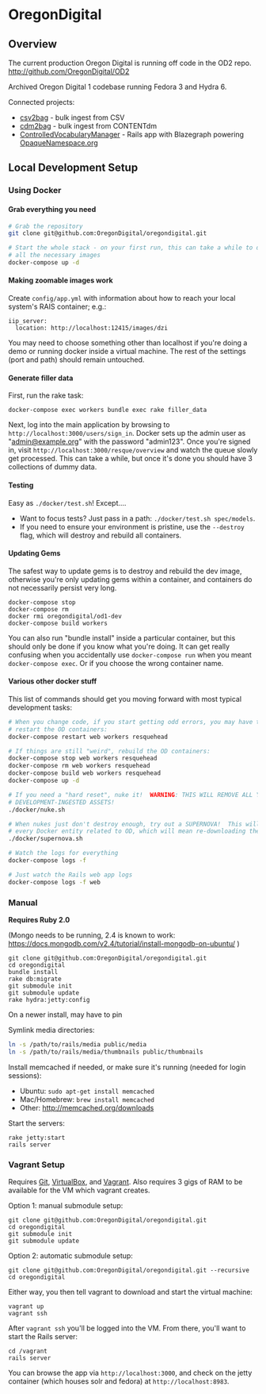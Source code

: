 OregonDigital
=============

<!--[![Circle CI](https://circleci.com/gh/OregonDigital/oregondigital.svg?style=svg)](https://circleci.com/gh/OregonDigital/oregondigital)
[![Coverage Status](https://coveralls.io/repos/OregonDigital/oregondigital/badge.png)](https://coveralls.io/r/OregonDigital/oregondigital) -->
<!--![BrowserStack Status](https://www.browserstack.com/automate/badge.svg?badge_key=<badge_key>)-->

Overview
-----
The current production Oregon Digital is running off code in the OD2 repo.
http://github.com/OregonDigital/OD2

Archived Oregon Digital 1 codebase running Fedora 3 and Hydra 6.

Connected projects:
  - [csv2bag](https://github.com/OregonDigital/csv2bag) - bulk ingest from CSV
  - [cdm2bag](https://github.com/OregonDigital/cdm2bag) - bulk ingest from CONTENTdm
  - [ControlledVocabularyManager](https://github.com/OregonDigital/ControlledVocabularyManager) - Rails app with Blazegraph powering [OpaqueNamespace.org](http://opaquenamespace.org/)


Local Development Setup
-----

### Using Docker

#### Grab everything you need

```bash
# Grab the repository
git clone git@github.com:OregonDigital/oregondigital.git

# Start the whole stack - on your first run, this can take a while to download
# all the necessary images
docker-compose up -d
```

#### Making zoomable images work

Create `config/app.yml` with information about how to reach your local system's
RAIS container; e.g.:

    iip_server:
      location: http://localhost:12415/images/dzi

You may need to choose something other than localhost if you're doing a demo or
running docker inside a virtual machine.  The rest of the settings (port and
path) should remain untouched.

#### Generate filler data

First, run the rake task:

    docker-compose exec workers bundle exec rake filler_data

Next, log into the main application by browsing to
`http://localhost:3000/users/sign_in`.  Docker sets up the admin user as
"admin@example.org" with the password "admin123".  Once you're signed in, visit
`http://localhost:3000/resque/overview` and watch the queue slowly get
processed.  This can take a while, but once it's done you should have 3
collections of dummy data.

#### Testing

Easy as `./docker/test.sh`!  Except....

- Want to focus tests?  Just pass in a path: `./docker/test.sh spec/models`.
- If you need to ensure your environment is pristine, use the `--destroy` flag,
  which will destroy and rebuild all containers.

#### Updating Gems

The safest way to update gems is to destroy and rebuild the dev image,
otherwise you're only updating gems within a container, and containers do not
necessarily persist very long.

    docker-compose stop
    docker-compose rm
    docker rmi oregondigital/od1-dev
    docker-compose build workers

You can also run "bundle install" inside a particular container, but this should
only be done if you know what you're doing.  It can get really confusing when you
accidentally use `docker-compose run` when you meant `docker-compose exec`.  Or
if you choose the wrong container name.

#### Various other docker stuff

This list of commands should get you moving forward with most typical
development tasks:

```bash
# When you change code, if you start getting odd errors, you may have to
# restart the OD containers:
docker-compose restart web workers resquehead

# If things are still "weird", rebuild the OD containers:
docker-compose stop web workers resquehead
docker-compose rm web workers resquehead
docker-compose build web workers resquehead
docker-compose up -d

# If you need a "hard reset", nuke it!  WARNING: THIS WILL REMOVE ALL YOUR
# DEVELOPMENT-INGESTED ASSETS!
./docker/nuke.sh

# When nukes just don't destroy enough, try out a SUPERNOVA!  This will remove
# every Docker entity related to OD, which will mean re-downloading the images:
./docker/supernova.sh

# Watch the logs for everything
docker-compose logs -f

# Just watch the Rails web app logs
docker-compose logs -f web
```

### Manual

**Requires Ruby 2.0**

(Mongo needs to be running, 2.4 is known to work: https://docs.mongodb.com/v2.4/tutorial/install-mongodb-on-ubuntu/ )

    git clone git@github.com:OregonDigital/oregondigital.git
	cd oregondigital
	bundle install
	rake db:migrate
	git submodule init
	git submodule update
	rake hydra:jetty:config

On a newer install, may have to pin 

Symlink media directories:

```bash
ln -s /path/to/rails/media public/media
ln -s /path/to/rails/media/thumbnails public/thumbnails
```

Install memcached if needed, or make sure it's running (needed for login sessions):

* Ubuntu: `sudo apt-get install memcached`
* Mac/Homebrew: `brew install memcached`
* Other: http://memcached.org/downloads

Start the servers:

    rake jetty:start
	rails server

### Vagrant Setup

Requires [Git](http://www.git-scm.com/),
[VirtualBox](https://www.virtualbox.org/), and
[Vagrant](http://www.vagrantup.com/).  Also requires 3 gigs of RAM to be
available for the VM which vagrant creates.

Option 1: manual submodule setup:

    git clone git@github.com:OregonDigital/oregondigital.git
    cd oregondigital
    git submodule init
    git submodule update

Option 2: automatic submodule setup:

    git clone git@github.com:OregonDigital/oregondigital.git --recursive
    cd oregondigital

Either way, you then tell vagrant to download and start the virtual machine:

    vagrant up
    vagrant ssh

After `vagrant ssh` you'll be logged into the VM.  From there, you'll want to
start the Rails server:

    cd /vagrant
    rails server

You can browse the app via `http://localhost:3000`, and check on the jetty
container (which houses solr and fedora) at `http://localhost:8983`.
